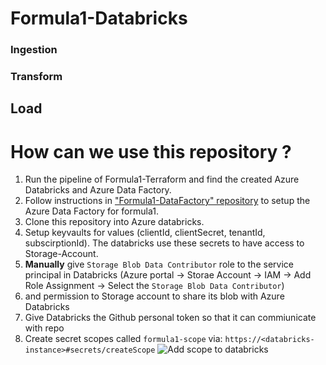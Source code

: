 # Formula1-Databricks

### Ingestion

### Transform

## Load


# How can we use this repository ?

1. Run the pipeline of Formula1-Terraform and find the created Azure Databricks and Azure Data Factory.
2. Follow instructions in ["Formula1-DataFactory" repository](https://github.com/salman-/Formula1-DataFactory) to setup the Azure Data Factory for formula1.
3. Clone this repository into Azure databricks. 
4. Setup keyvaults for values (clientId, clientSecret, tenantId, subscirptionId). The databricks use these secrets to have access to Storage-Account.
5. **Manually** give `Storage Blob Data Contributor` role to the service principal in Databricks (Azure portal -> Storae Account -> IAM -> Add Role Assignment -> Select the `Storage Blob Data Contributor`)
6. and permission to Storage account to share its blob with Azure Databricks
6. Give Databricks the Github personal token so that it can commiunicate with repo
4. Create secret scopes called `formula1-scope` via: `https://<databricks-instance>#secrets/createScope`
![Add scope to databricks](https://user-images.githubusercontent.com/4312244/206810911-853f5f46-3af8-4311-950a-79c58a7933fb.png)
